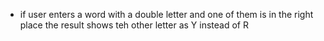 - if user enters a word with a double letter and one of them is in the right place the result shows teh other letter as Y instead of R
